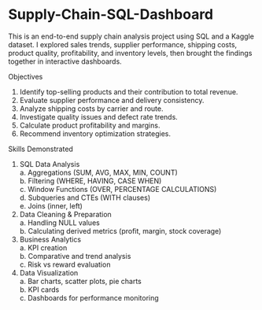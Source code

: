 # Supply-Chain-SQL-Dashboard
This is an end-to-end supply chain analysis project using SQL and a Kaggle dataset. I explored sales trends, supplier performance, shipping costs, product quality, profitability, and inventory levels, then brought the findings together in interactive dashboards.


Objectives
1. Identify top-selling products and their contribution to total revenue.
2. Evaluate supplier performance and delivery consistency.
3. Analyze shipping costs by carrier and route.
4. Investigate quality issues and defect rate trends.
5. Calculate product profitability and margins.
6. Recommend inventory optimization strategies.


Skills Demonstrated
1. SQL Data Analysis  
    a. Aggregations (SUM, AVG, MAX, MIN, COUNT)  
    b. Filtering (WHERE, HAVING, CASE WHEN)  
    c. Window Functions (OVER, PERCENTAGE CALCULATIONS)  
    d. Subqueries and CTEs (WITH clauses)  
    e. Joins (inner, left)  
2. Data Cleaning & Preparation  
    a. Handling NULL values  
    b. Calculating derived metrics (profit, margin, stock coverage)  
3. Business Analytics  
    a. KPI creation  
    b. Comparative and trend analysis  
    c. Risk vs reward evaluation  
5. Data Visualization  
    a. Bar charts, scatter plots, pie charts  
    b. KPI cards  
    c. Dashboards for performance monitoring  

